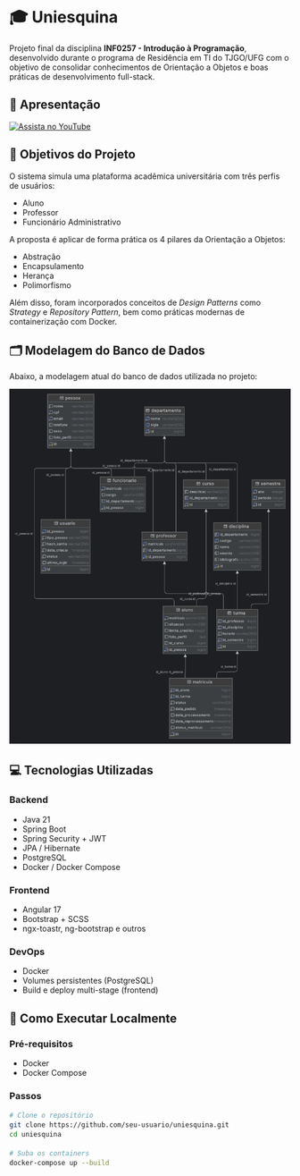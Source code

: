 # 🎓 Uniesquina

Projeto final da disciplina **INF0257 - Introdução à Programação**, desenvolvido durante o programa de Residência em TI do TJGO/UFG com o objetivo de consolidar conhecimentos de Orientação a Objetos e boas práticas de desenvolvimento full-stack.

## 🎥 Apresentação

<a href="https://www.youtube.com/watch?v=_HPfYZQFWcE" target="_blank">
  <img src="https://img.shields.io/badge/YouTube-Apresentação-red?logo=youtube" alt="Assista no YouTube">
</a>

## 🧠 Objetivos do Projeto

O sistema simula uma plataforma acadêmica universitária com três perfis de usuários:

- Aluno
- Professor
- Funcionário Administrativo

A proposta é aplicar de forma prática os 4 pilares da Orientação a Objetos:
- Abstração
- Encapsulamento
- Herança
- Polimorfismo

Além disso, foram incorporados conceitos de *Design Patterns* como *Strategy* e *Repository Pattern*, bem como práticas modernas de containerização com Docker.

## 🗂️ Modelagem do Banco de Dados

Abaixo, a modelagem atual do banco de dados utilizada no projeto:

![Modelagem do banco de dados](uniesquina_db.png)

## 💻 Tecnologias Utilizadas

### Backend
- Java 21
- Spring Boot
- Spring Security + JWT
- JPA / Hibernate
- PostgreSQL
- Docker / Docker Compose

### Frontend
- Angular 17
- Bootstrap + SCSS
- ngx-toastr, ng-bootstrap e outros

### DevOps
- Docker
- Volumes persistentes (PostgreSQL)
- Build e deploy multi-stage (frontend)

## 🚀 Como Executar Localmente

### Pré-requisitos
- Docker
- Docker Compose

### Passos

```bash
# Clone o repositório
git clone https://github.com/seu-usuario/uniesquina.git
cd uniesquina

# Suba os containers
docker-compose up --build
